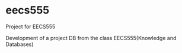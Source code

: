 # eecs555
Project for EECS555

Development of a project DB from the class EECS555(Knowledge and Databases)
